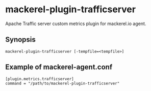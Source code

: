 mackerel-plugin-trafficserver
=========================

Apache Traffic server custom metrics plugin for mackerel.io agent.

## Synopsis

```shell
mackerel-plugin-trafficserver [-tempfile=<tempfile>]
```

## Example of mackerel-agent.conf

```
[plugin.metrics.trafficserver]
command = "/path/to/mackerel-plugin-trafficserver"
```

